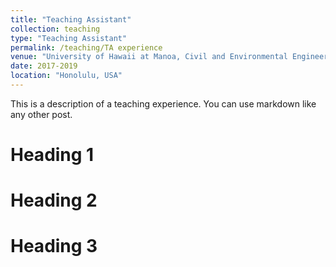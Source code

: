 ```yaml
---
title: "Teaching Assistant"
collection: teaching
type: "Teaching Assistant"
permalink: /teaching/TA experience
venue: "University of Hawaii at Manoa, Civil and Environmental Engineering Department"
date: 2017-2019
location: "Honolulu, USA"
---
```


This is a description of a teaching experience. You can use markdown like any other post.

Heading 1
======

Heading 2
======

Heading 3
======
